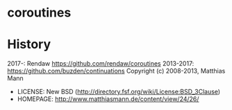 # coroutines

# History
2017-: Rendaw https://github.com/rendaw/coroutines
2013-2017: https://github.com/buzden/continuations
Copyright (c) 2008-2013, Matthias Mann
* LICENSE: New BSD (http://directory.fsf.org/wiki/License:BSD_3Clause)
* HOMEPAGE: http://www.matthiasmann.de/content/view/24/26/
